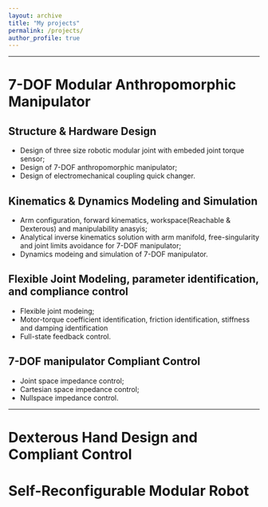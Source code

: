 ```yaml
---
layout: archive
title: "My projects"
permalink: /projects/
author_profile: true
---
```

---
# 7-DOF Modular Anthropomorphic Manipulator
## Structure & Hardware Design
- Design of three size robotic modular joint with embeded joint torque sensor;
- Design of 7-DOF anthropomorphic manipulator;
- Design of electromechanical coupling quick changer.
## Kinematics & Dynamics Modeling and Simulation
- Arm configuration, forward kinematics, workspace(Reachable & Dexterous) and manipulability anasyis;
- Analytical inverse kinematics solution with arm manifold, free-singularity and joint limits avoidance for 7-DOF manipulator;
- Dynamics modeing and simulation of 7-DOF manipulator.
## Flexible Joint Modeling, parameter identification, and compliance control
- Flexible joint modeing;
- Motor-torque coefficient identification, friction identification, stiffness and damping identification
- Full-state feedback control.
## 7-DOF manipulator Compliant Control
- Joint space impedance control;
- Cartesian space impedance control;
- Nullspace impedance control.
---
# Dexterous Hand Design and Compliant Control

# Self-Reconfigurable Modular Robot
